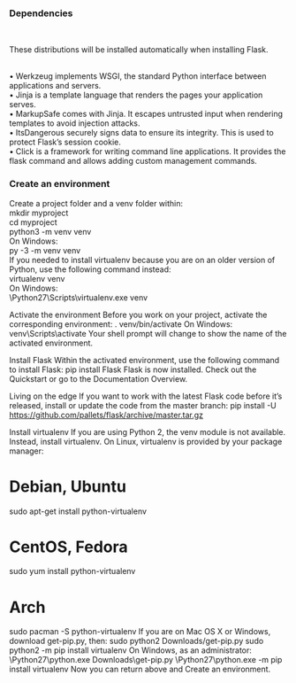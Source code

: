 <h3>Dependencies</h3><br>
<p>These distributions will be installed automatically when installing Flask.</p><br>
•	Werkzeug implements WSGI, the standard Python interface between applications and servers.<br>
•	Jinja is a template language that renders the pages your application serves.<br>
•	MarkupSafe comes with Jinja. It escapes untrusted input when rendering templates to avoid injection attacks.<br>
•	ItsDangerous securely signs data to ensure its integrity. This is used to protect Flask’s session cookie.<br>
•	Click is a framework for writing command line applications. It provides the flask command and allows adding custom management commands.<br>

<h3>Create an environment</h3>
Create a project folder and a venv folder within:<br>
mkdir myproject<br>
cd myproject<br>
python3 -m venv venv<br>
On Windows:<br>
py -3 -m venv venv<br>
If you needed to install virtualenv because you are on an older version of Python, use the following command instead:<br>
virtualenv venv<br>
On Windows:<br>
\Python27\Scripts\virtualenv.exe venv<br>

Activate the environment
Before you work on your project, activate the corresponding environment:
. venv/bin/activate
On Windows:
venv\Scripts\activate
Your shell prompt will change to show the name of the activated environment.

Install Flask
Within the activated environment, use the following command to install Flask:
pip install Flask
Flask is now installed. Check out the Quickstart or go to the Documentation Overview.

Living on the edge
If you want to work with the latest Flask code before it’s released, install or update the code from the master branch:
pip install -U https://github.com/pallets/flask/archive/master.tar.gz

Install virtualenv
If you are using Python 2, the venv module is not available. Instead, install virtualenv.
On Linux, virtualenv is provided by your package manager:
# Debian, Ubuntu
sudo apt-get install python-virtualenv

# CentOS, Fedora
sudo yum install python-virtualenv

# Arch
sudo pacman -S python-virtualenv
If you are on Mac OS X or Windows, download get-pip.py, then:
sudo python2 Downloads/get-pip.py
sudo python2 -m pip install virtualenv
On Windows, as an administrator:
\Python27\python.exe Downloads\get-pip.py
\Python27\python.exe -m pip install virtualenv
Now you can return above and Create an environment.


